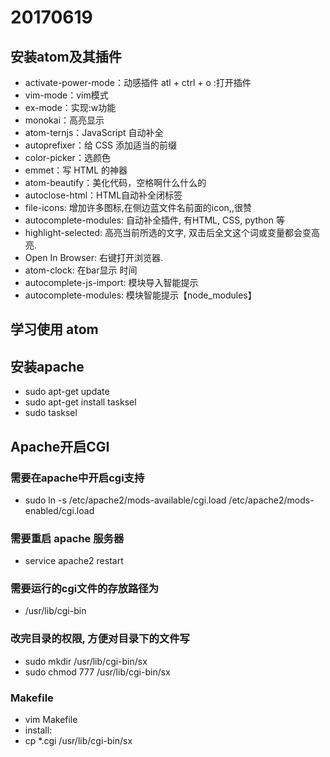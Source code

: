 # 20170619
## 安装atom及其插件
- activate-power-mode：动感插件 atl + ctrl + o :打开插件
- vim-mode：vim模式
- ex-mode：实现:w功能
- monokai：高亮显示
- atom-ternjs：JavaScript 自动补全
- autoprefixer：给 CSS 添加适当的前缀
- color-picker：选颜色
- emmet：写 HTML 的神器
- atom-beautify：美化代码，空格啊什么什么的
- autoclose-html：HTML自动补全闭标签
- file-icons: 增加许多图标,在侧边蓝文件名前面的icon,,很赞
- autocomplete-modules: 自动补全插件, 有HTML, CSS, python 等
- highlight-selected: 高亮当前所选的文字, 双击后全文这个词或变量都会变高亮.
- Open In Browser: 右键打开浏览器.
- atom-clock: 在bar显示 时间
- autocomplete-js-import: 模块导入智能提示
- autocomplete-modules: 模块智能提示【node_modules】
## 学习使用 atom
## 安装apache
- sudo apt-get update
- sudo apt-get install tasksel
- sudo tasksel
## Apache开启CGI
### 需要在apache中开启cgi支持
- sudo ln -s /etc/apache2/mods-available/cgi.load /etc/apache2/mods-enabled/cgi.load
### 需要重启 apache 服务器
- service apache2 restart
### 需要运行的cgi文件的存放路径为
- /usr/lib/cgi-bin
### 改完目录的权限, 方便对目录下的文件写
- sudo mkdir /usr/lib/cgi-bin/sx
- sudo chmod 777 /usr/lib/cgi-bin/sx
### Makefile
- vim Makefile
- install:
- cp *.cgi /usr/lib/cgi-bin/sx
